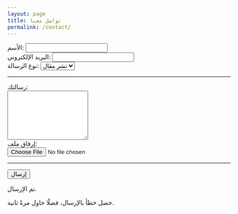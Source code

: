 ```yaml
---
layout: page
title: تواصل معنا
permalink: /contact/
---
```

<!-- https://medium.com/getform-all-about/how-to-add-a-contact-form-to-your-jekyll-website-6c61e811bdee -->

<form accept-charset="UTF-8" action="https://getform.io/f/1ebf002f-3f03-4db0-9862-25181f55a94d" method="POST" enctype="multipart/form-data" target="_blank" class="formID">
<div class="form-box">
    <div class="form-group">
        <div class="form-group">
            <label>الأسم:</label>
            <input type="text" name="name" class="form-control" required="required">
        </div>
        <label required="required">البريد الإلكتروني:</label>
        <input type="email" name="email" class="form-control">
    </div>
    <div class="form-group">
        <label>نوع الرسالة:</label>
        <select class="form-control" name="Category" required="required">
            <option value ="0">نشر مقال</option>
            <option value ="1">إقتراح</option>
            <option value ="2">شكوى</option>
            <option value ="3">أخرى</option>
        </select>
    </div>
    <div id="hidden_div" style="display: none;">
        <label>قواعد عامة لنشر المقال:</label>
        <li>كتابة المقال باللغة العربية.</li>
        <li>يجب ان يحتوى على اكثر من٤٠٠ كلمة.</li>
        <li>ان يدعم المقال بالصور والمرئيات.</li>
        <li>الحاق المقالة بالمصادر.</li>
    </div>
    <hr>
    <div class="form-group mt-3">
        <label>رسالتك:</label>
<br><textarea type="text" name="message" class="form-control" required="required" rows="7"></textarea>
    </div>
    <div class="form-group mt-3">
        <label class="mr-2">إرفاق ملف:</label><br>
        <input type="file" name="file">
    </div>
    <hr>
        <button type="submit" class="btn btn-secondary">إرسال</button>
    <p class="success">تم الإرسال.</p>
    <p class="fail">حصل خطأ بالإرسال، فضلًا حاول مرةً ثانية.</p>
</div>
</form>
<script src="https://ajax.googleapis.com/ajax/libs/jquery/3.4.1/jquery.min.js"></script> <script type="text/javascript">
$(".formID").submit(function(e){
  e.preventDefault();
  var action = $(this).attr("action");
  $.ajax({
    type: "POST",
    url: action,
    crossDomain: true,
    data: new FormData(this),
    dataType: "json",
    contentType: "multipart/form-data",
    processData: false,
    contentType: false,
    headers: {
      "Accept": "application/json"
    }
  }).done(function() {
     $(".success").addClass("is-active");
     $(".fail").removeClass("is-active");
  }).fail(function() {
     $(".fail").addClass("is-active");
     $(".success").removeClass("is-active");
  });
});
</script>
<script>
document.getElementById('test').addEventListener('change', function () {
    var style = this.value == 0 ? 'block' : 'none';
    document.getElementById('hidden_div').style.display = style;
});
</script>
